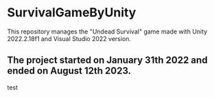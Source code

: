 # SurvivalGameByUnity

This repository manages the "Undead Survival" game made with Unity 2022.2.18f1 and Visual Studio 2022 version.

The project started on January 31th 2022 and ended on August 12th 2023.
---
test




